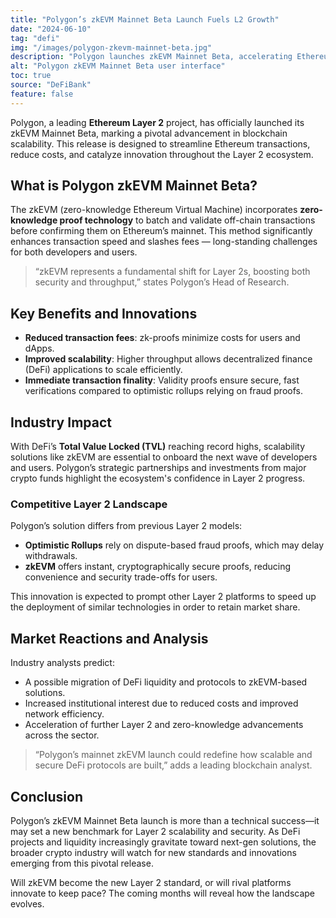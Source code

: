 ```yaml
---
title: "Polygon’s zkEVM Mainnet Beta Launch Fuels L2 Growth"
date: "2024-06-10"
tag: "defi"
img: "/images/polygon-zkevm-mainnet-beta.jpg"
description: "Polygon launches zkEVM Mainnet Beta, accelerating Ethereum Layer 2 innovation."
alt: "Polygon zkEVM Mainnet Beta user interface"
toc: true
source: "DeFiBank"
feature: false
---
```


Polygon, a leading **Ethereum Layer 2** project, has officially launched its zkEVM Mainnet Beta, marking a pivotal advancement in blockchain scalability. This release is designed to streamline Ethereum transactions, reduce costs, and catalyze innovation throughout the Layer 2 ecosystem.

## What is Polygon zkEVM Mainnet Beta?

The zkEVM (zero-knowledge Ethereum Virtual Machine) incorporates **zero-knowledge proof technology** to batch and validate off-chain transactions before confirming them on Ethereum’s mainnet. This method significantly enhances transaction speed and slashes fees — long-standing challenges for both developers and users.

> “zkEVM represents a fundamental shift for Layer 2s, boosting both security and throughput,” states Polygon’s Head of Research.

## Key Benefits and Innovations

- **Reduced transaction fees**: zk-proofs minimize costs for users and dApps.
- **Improved scalability**: Higher throughput allows decentralized finance (DeFi) applications to scale efficiently.
- **Immediate transaction finality**: Validity proofs ensure secure, fast verifications compared to optimistic rollups relying on fraud proofs.

## Industry Impact

With DeFi’s **Total Value Locked (TVL)** reaching record highs, scalability solutions like zkEVM are essential to onboard the next wave of developers and users. Polygon’s strategic partnerships and investments from major crypto funds highlight the ecosystem's confidence in Layer 2 progress.

### Competitive Layer 2 Landscape

Polygon’s solution differs from previous Layer 2 models:
- **Optimistic Rollups** rely on dispute-based fraud proofs, which may delay withdrawals.
- **zkEVM** offers instant, cryptographically secure proofs, reducing convenience and security trade-offs for users.

This innovation is expected to prompt other Layer 2 platforms to speed up the deployment of similar technologies in order to retain market share.

## Market Reactions and Analysis

Industry analysts predict:
- A possible migration of DeFi liquidity and protocols to zkEVM-based solutions.
- Increased institutional interest due to reduced costs and improved network efficiency.
- Acceleration of further Layer 2 and zero-knowledge advancements across the sector.

> “Polygon’s mainnet zkEVM launch could redefine how scalable and secure DeFi protocols are built,” adds a leading blockchain analyst.

## Conclusion

Polygon’s zkEVM Mainnet Beta launch is more than a technical success—it may set a new benchmark for Layer 2 scalability and security. As DeFi projects and liquidity increasingly gravitate toward next-gen solutions, the broader crypto industry will watch for new standards and innovations emerging from this pivotal release.

Will zkEVM become the new Layer 2 standard, or will rival platforms innovate to keep pace? The coming months will reveal how the landscape evolves.
